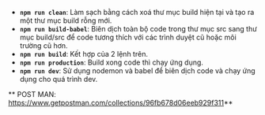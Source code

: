 - **`npm run clean`**: Làm sạch bằng cách xoá thư mục build hiện tại và tạo ra một thư mục build rỗng mới. 
- **`npm run build-babel`**: Biên dịch toàn bộ code trong thư mục src sang thư mục build/src để code tương thích với các trình duyệt cũ hoặc môi trường cũ hơn.
- **`npm run build`**: Kết hợp của 2 lệnh trên.
- **`npm run production`**: Build xong code thì chạy ứng dụng.
- **`npm run dev`**: Sử dụng nodemon và babel để biên dịch code và chạy ứng dụng cho quá trình dev.

** POST MAN: https://www.getpostman.com/collections/96fb678d06eeb929f311**
